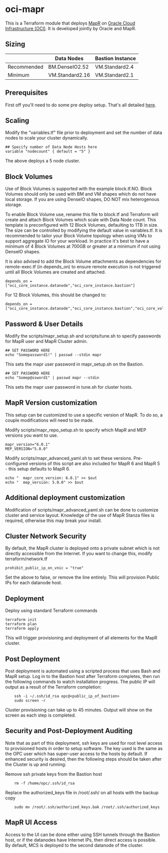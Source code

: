# oci-mapr
This is a Terraform module that deploys [MapR](https://mapr.com/products/) on [Oracle Cloud Infrastructure (OCI)](https://cloud.oracle.com/en_US/cloud-infrastructure).  It is developed jointly by Oracle and MapR.

## Sizing

|             | Data Nodes   | Bastion Instance |
|-------------|----------------|------------------|
| Recommended | BM.DenseIO2.52 | VM.Standard2.4   | 
| Minimum     | VM.Standard2.16 | VM.Standard2.1   |

## Prerequisites
First off you'll need to do some pre deploy setup.  That's all detailed [here](https://github.com/oracle/oci-quickstart-prerequisites).

## Scaling

Modify the "variables.tf" file prior to deployment and set the number of data nodes to scale your cluster dynamically.

	## Specify number of Data Node Hosts here
	variable "nodecount" { default = "5" }

The above deploys a 5 node cluster.

## Block Volumes
Use of Block Volumes is supported with the example block.tf.NO.  Block Volumes should only be used with BM and VM shapes which do not have local storage.   If you are using DenseIO shapes, DO NOT mix heterogenous storage.

To enable Block Volume use, rename this file to block.tf and Terraform will create and attach Block Volumes which scale with Data Node count.  This template is preconfigured with 12 Block Volumes, defaulting to 1TB in size.   The size can be controlled by modifying the default value in variables.tf.  It is recommended to tailor your Block Volume topology when using VMs to support aggregate IO for your workload.   In practice it's best to have a minimum of 4 Block Volumes at 700GB or greater at a minimum if not using DenseIO shapes.

It is also advised to add the Block Volume attachments as dependencies for remote-exec.tf (in depends_on) to ensure remote execution is not triggered until all Block Volumes are created and attached.

	depends_on = ["oci_core_instance.datanode","oci_core_instance.bastion"]

For 12 Block Volumes, this should be changed to:

	depends_on = ["oci_core_instance.datanode","oci_core_instance.bastion","oci_core_volume_attachment.datanode1","oci_core_volume_attachment.datanode2","oci_core_volume_attachment.datanode3","oci_core_volume_attachment.datanode4","oci_core_volume_attachment.datanode5","oci_core_volume_attachment.datanode6","oci_core_volume_attachment.datanode7","oci_core_volume_attachment.datanode8","oci_core_volume_attachment.datanode9","oci_core_volume_attachment.datanode10","oci_core_volume_attachment.datanode11","oci_core_volume_attachment.datanode12"]

## Password & User Details

Modify the scripts/mapr_setup.sh and scripts/tune.sh to specify passwords for MapR user and MapR Cluster admin.

	## SET PASSWORD HERE
	echo "Somepassword1!" | passwd --stdin mapr

This sets the mapr user password in mapr_setup.sh on the Bastion.

	## SET PASSWORD HERE
	echo "Somep@ssword1" | passwd mapr --stdin

This sets the mapr user password in tune.sh for cluster hosts.


## MapR Version customization

This setup can be customized to use a specific version of MapR.   To do so, a couple modifications will need to be made.  

Modify scripts/mapr_repo_setup.sh to specify which MapR and MEP versions you want to use.
	
	mapr_version="6.0.1"
	MEP_VERSION="5.0.0"

Modify scripts/mapr_advanced_yaml.sh to set these versions.   Pre-configured versions of this script are also included for MapR 6 and MapR 5 - this setup defaults to MapR 6.

	echo "  mapr_core_version: 6.0.1" >> $out
	echo "  mep_version: 5.0.0" >> $out

## Additional deployment customization

Modification of scripts/mapr_advanced_yaml.sh can be done to customize cluster and service layout.   Knowledge of the use of MapR Stanza files is required, otherwise this may break your install.

## Cluster Network Security
By default, the MapR cluster is deployed onto a private subnet which is not directly accessible from the Internet.  If you want to change this, modify terraform/network.tf

	prohibit_public_ip_on_vnic = "true"

Set the above to false, or remove the line entirely.  This will provision Public IPs for each datanode host.

## Deployment

Deploy using standard Terraform commands

	terraform init 
	terraform plan
	terraform apply

This will trigger provisioning and deployment of all elements for the MapR cluster.

## Post Deployment

Post deployment is automated using a scripted process that uses Bash and MapR setup.  Log in to the Bastion host after Terraform completes, then run the following commands to watch installation progress.  The public IP will output as a result of the Terraform completion:

        ssh -i ~/.ssh/id_rsa opc@<public_ip_of_bastion>
        sudo screen -r

Cluster provisioning can take up to 45 minutes.  Output will show on the screen as each step is completed.

## Security and Post-Deployment Auditing

Note that as part of this deployment, ssh keys are used for root level access to provisioned hosts in order to setup software.  The key used is the same as the OPC user which has super-user access to the hosts by default.   If enhanced security is desired, then the following steps should be taken after the Cluster is up and running:

Remove ssh private keys from the Bastion host

        rm -f /home/opc/.ssh/id_rsa

Replace the authorized_keys file in /root/.ssh/ on all hosts with the backup copy

        sudo mv /root/.ssh/authorized_keys.bak /root/.ssh/authorized_keys

## MapR UI Access
Access to the UI can be done either using SSH tunnels through the Bastion host, or if the datanodes have Internet IPs, then direct access is possible.   By default, MCS is deployed to the second datanode of the cluster.
